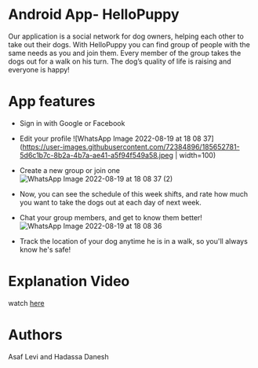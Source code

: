# Android App- HelloPuppy

Our application is a social network for dog owners, helping each other to take out their dogs.
With HelloPuppy you can find group of people with the same needs as you and join them.
Every member of the group takes the dogs out for a walk on his turn.
The dog’s quality of life is raising and everyone is happy!

# App features
* Sign in with Google or Facebook
* Edit your profile
![WhatsApp Image 2022-08-19 at 18 08 37](https://user-images.githubusercontent.com/72384896/185652781-5d6c1b7c-8b2a-4b7a-ae41-a5f94f549a58.jpeg | width=100)

* Create a new group or join one
![WhatsApp Image 2022-08-19 at 18 08 37 (2)](https://user-images.githubusercontent.com/72384896/185652575-045255d0-5b80-4e2b-aa12-0fcf4a1634c3.jpeg)

* Now, you can see the schedule of this week shifts, and rate how much you want to take the dogs out at each day of next week.
* Chat your group members, and get to know them better!
![WhatsApp Image 2022-08-19 at 18 08 36](https://user-images.githubusercontent.com/72384896/185652634-f6fbdcec-34e4-427a-ab94-be37cb1ca728.jpeg)

* Track the location of your dog anytime he is in a walk, so you'll always know he's safe!

# Explanation Video
watch [here](https://youtu.be/ALXKwvsfy9Y)

# Authors
Asaf Levi and Hadassa Danesh

